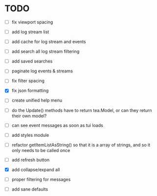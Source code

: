 # TODO
- [ ] fix viewport spacing
- [ ] add log stream list
- [ ] add cache for log stream and events
- [ ] add search all log stream filtering
- [ ] add saved searches
- [ ] paginate log events & streams
- [ ] fix filter spacing
- [x] fix json formatting
- [ ] create unified help menu
- [ ] do the Update() methods have to return tea.Model, or can they return their own model?
- [ ] can see event messages as soon as tui loads
- [ ] add styles module
- [ ] refactor getItemListAsString() so that it is a array of strings, and so it only needs to be called once
- [ ] add refresh button
- [x] add collapse/expand all
- [ ] proper filtering for messages
- [ ] add sane defaults

